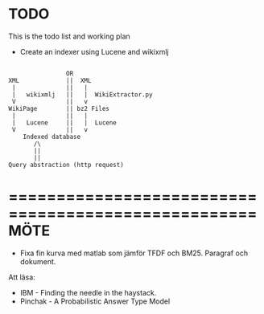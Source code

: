 TODO
====

This is the todo list and working plan

- Create an indexer using Lucene and wikixmlj
````

                OR
XML             ||  XML
 |              ||   |
 |   wikixmlj   ||   |  WikiExtractor.py
 V              ||   v   
WikiPage        || bz2 Files
 |              ||   |
 |   Lucene     ||   |  Lucene
 V              ||   v
    Indexed database
       /\
       ||
       ||
Query abstraction (http request)
````

====================================================
                        MÖTE
====================================================
* Fixa fin kurva med matlab som jämför TFDF och BM25.
  Paragraf och dokument. 


Att läsa:
* IBM - Finding the needle in the haystack.
* Pinchak - A Probabilistic Answer Type Model 
